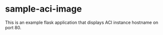 # sample-aci-image

This is an example flask application that displays ACI instance hostname on port 80.